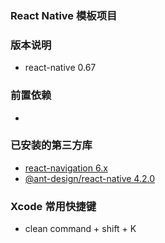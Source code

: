 ### React Native 模板项目

### 版本说明

- react-native 0.67

### 前置依赖

-

### 已安装的第三方库

- [react-navigation 6.x](https://reactnavigation.org/docs/getting-started/)
- [@ant-design/react-native 4.2.0](https://rn.mobile.ant.design/docs/react/introduce-cn)

### Xcode 常用快捷键

- clean command + shift + K
